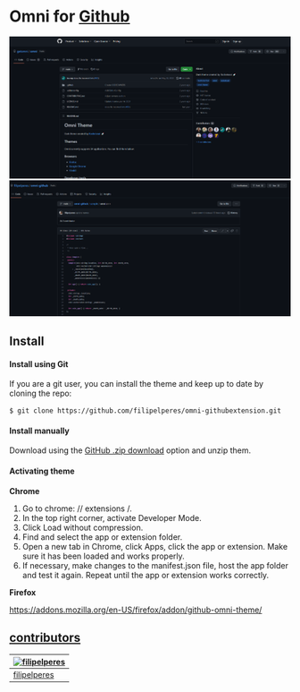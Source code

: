 # Omni for [Github](https://github.com/)

![Screenshot](./screenshot.png)
![Screenshot](./screenshot-2.png)

## Install

#### Install using Git

If you are a git user, you can install the theme and keep up to date by cloning the repo:

    $ git clone https://github.com/filipelperes/omni-githubextension.git

#### Install manually

Download using the [GitHub .zip download](https://github.com/filipelperes/omni-githubextension/archive/main.zip) option and unzip them.

#### Activating theme

**Chrome**

1. Go to chrome: // extensions /.
2. In the top right corner, activate Developer Mode.
3. Click Load without compression.
4. Find and select the app or extension folder.
5. Open a new tab in Chrome, click Apps, click the app or extension. Make sure it has been loaded and works properly.
6. If necessary, make changes to the manifest.json file, host the app folder and test it again. Repeat until the app or extension works correctly.

**Firefox**

https://addons.mozilla.org/en-US/firefox/addon/github-omni-theme/

## [contributors](https://github.com/filipelperes/omni-youtube/graphs/contributors)

| [![filipelperes](https://avatars2.githubusercontent.com/u/7967904?v=3&s=70)](https://github.com/filipelperes) |
| -------------------------------------------------------------------------------------------------------- |
| [filipelperes](https://github.com/filipelperes)                                                             |

